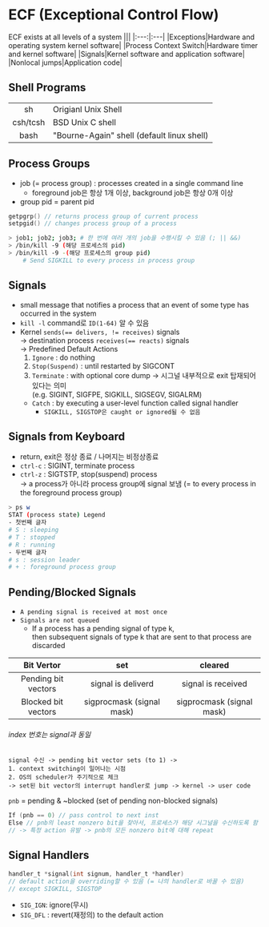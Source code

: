 # ECF (Exceptional Control Flow)

ECF exists at all levels of a system
|||
|:---:|:---|
|Exceptions|Hardware and operating system kernel software|
|Process Context Switch|Hardware timer and kernel software|
|Signals|Kernel software and application software|
|Nonlocal jumps|Application code|  

## Shell Programs
|||
|:---:|:---|
|sh|Origianl Unix Shell|
|csh/tcsh|BSD Unix C shell|
|bash|"Bourne-Again" shell (default linux shell)|  

## Process Groups
- job (= process group) : processes created in a single command line
	- foreground job은 항상 1개 이상, background job은 항상 0개 이상
- group pid = parent pid
```c
getpgrp() // returns process group of current process
setpgid() // changes process group of a process
```
```bash
> job1; job2; job3; # 한 번에 여러 개의 job을 수행시킬 수 있음 (; || &&)
> /bin/kill -9 (해당 프로세스의 pid)
> /bin/kill -9 -(해당 프로세스의 group pid)
	# Send SIGKILL to every process in process group
```

## Signals
- small message that notifies a process that an event of some type has occurred in the system
- `kill -l` command로 `ID(1-64)` 알 수 있음
- Kernel `sends(== delivers, != receives)` signals  
	-> destination process `receives(== reacts)` signals  
	-> Predefined Default Actions
	1. `Ignore` : do nothing
	2. `Stop(Suspend)` : until restarted by SIGCONT
	3. `Terminate` : with optional core dump -> 시그널 내부적으로 exit 탑재되어 있다는 의미  
		(e.g. SIGINT, SIGFPE, SIGKILL, SIGSEGV, SIGALRM)
	- `Catch` : by executing a user-level function called signal handler
		- `SIGKILL, SIGSTOP은 caught or ignored될 수 없음`

## Signals from Keyboard
- return, exit은 정상 종료 / 나머지는 비정상종료
- `ctrl-c` : SIGINT, terminate process
- `ctrl-z` : SIGTSTP, stop(suspend) process  
-> a process가 아니라 process group에 signal 보냄 (= to every process in the foreground process group)

```bash
> ps w
STAT (process state) Legend
- 첫번째 글자
# S : sleeping
# T : stopped
# R : running
- 두번째 글자
# s : session leader
# + : foreground process group
```

## Pending/Blocked Signals
- `A pending signal is received at most once`
- `Signals are not queued`
	- If a process has a pending signal of type k, <br> then subsequent signals of type k that are sent to that process are discarded  

|Bit Vertor|set|cleared|
|:---:|:---:|:---:|
|Pending bit vectors|signal is deliverd|signal is received|
|Blocked bit vectors|sigprocmask (signal mask)|sigprocmask (signal mask)|
###### index 번호는 signal과 동일
```
signal 수신 -> pending bit vector sets (to 1) ->
1. context switching이 일어나는 시점
2. OS의 scheduler가 주기적으로 체크
-> set된 bit vector의 interrupt handler로 jump -> kernel -> user code
```

`pnb` = pending & ~blocked (set of pending non-blocked signals)
```c
If (pnb == 0) // pass control to next inst
Else // pnb의 least nonzero bit을 찾아서, 프로세스가 해당 시그널을 수신하도록 함
// -> 특정 action 유발 -> pnb의 모든 nonzero bit에 대해 repeat
```

## Signal Handlers
```c
handler_t *signal(int signum, handler_t *handler)
// default action을 overriding할 수 있음 (= 나의 handler로 바꿀 수 있음)
// except SIGKILL, SIGSTOP
```
- `SIG_IGN`: ignore(무시)
- `SIG_DFL` : revert(재정의) to the default action